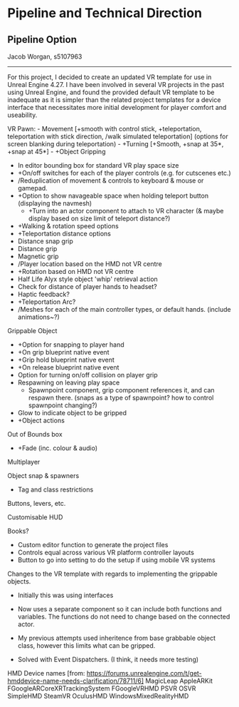# Pipeline and Technical Direction
## Pipeline Option
Jacob Worgan, s5107963
___
<p> For this project, I decided to create an updated VR template for use in Unreal Engine 4.27. I have been involved in several VR projects in the past using Unreal Engine, and found the provided default VR template to be inadequate as it is simpler than the related project templates for a device interface that necessitates more initial development for player comfort and useability. </p>

<p>
VR Pawn:
- Movement [+smooth with control stick, +teleportation, teleportation with stick direction, /walk simulated teleportation]
    (options for screen blanking during teleportation)
- +Turning [+Smooth, +snap at 35*, +snap at 45*]
- +Object Gripping

- In editor bounding box for standard VR play space size
- +On/off switches for each of the player controls (e.g. for cutscenes etc.)
- /Reduplication of movement & controls to keyboard & mouse or gamepad.
- +Option to show navageable space when holding teleport button (displaying the navmesh)
    - +Turn into an actor component to attach to VR character (& maybe display based on size limit of teleport distance?)
- +Walking & rotation speed options
- +Teleportation distance options
- Distance snap grip
- Distance grip
- Magnetic grip
- /Player location based on the HMD not VR centre
- +Rotation based on HMD not VR centre
- Half Life Alyx style object 'whip' retrieval action
- Check for distance of player hands to headset?
- Haptic feedback?
- +Teleportation Arc?
- /Meshes for each of the main controller types, or default hands. (include animations~?)


Grippable Object
- +Option for snapping to player hand
- +On grip blueprint native event
- +Grip hold blueprint native event
- +On release blueprint native event
- Option for turning on/off collision on player grip
- Respawning on leaving play space
    - Spawnpoint component, grip component references it, and can respawn there. (snaps as a type of spawnpoint? how to control spawnpoint changing?)
- Glow to indicate object to be gripped
- +Object actions

Out of Bounds box
- +Fade (inc. colour & audio)

Multiplayer

Object snap & spawners
- Tag and class restrictions

Buttons, levers, etc. 

Customisable HUD

Books?

- Custom editor function to generate the project files
- Controls equal across various VR platform controller layouts
- Button to go into setting to do the setup if using mobile VR systems

</p>


Changes to the VR template with regards to implementing the grippable objects. 
- Initially this was using interfaces
- Now uses a separate component so it can include both functions and variables. The functions do not need to change based on the connected actor. 

- My previous attempts used inheritence from base grabbable object class, however this limits what can be gripped. 
- Solved with Event Dispatchers. (I think, it needs more testing)


HMD Device names [from: https://forums.unrealengine.com/t/get-hmddevice-name-needs-clarification/78711/6]
MagicLeap
AppleARKit
FGoogleARCoreXRTrackingSystem
FGoogleVRHMD
PSVR
OSVR
SimpleHMD
SteamVR
OculusHMD
WindowsMixedRealityHMD